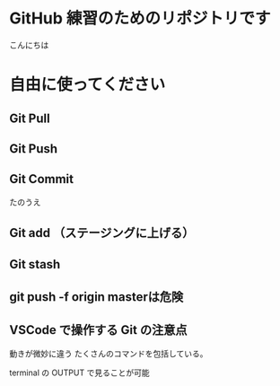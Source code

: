 # GitHub 練習のためのリポジトリです

こんにちは

# 自由に使ってください

## Git Pull

## Git Push

## Git Commit

たのうえ

## Git add （ステージングに上げる）　

## Git stash

## git push -f origin masterは危険

## VSCode で操作する Git の注意点

動きが微妙に違う
たくさんのコマンドを包括している。

terminal の OUTPUT で見ることが可能

